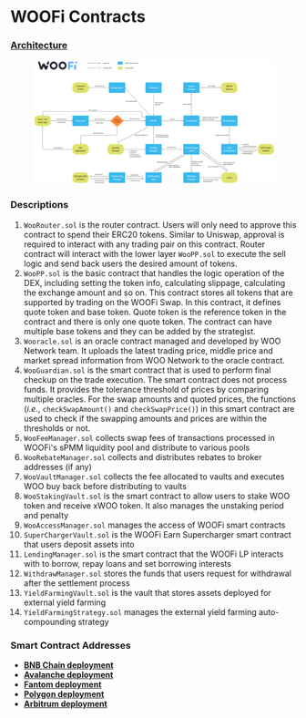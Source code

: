 # WOOFi Contracts

### [Architecture](./#architecture)

<figure><img src=".gitbook/assets/image.png" alt=""><figcaption></figcaption></figure>

### Descriptions

1. `WooRouter.sol` is the router contract. Users will only need to approve this contract to spend their ERC20 tokens. Similar to Uniswap, approval is required to interact with any trading pair on this contract. Router contract will interact with the lower layer `WooPP.sol` to execute the sell logic and send back users the desired amount of tokens.&#x20;
2. `WooPP.sol` is the basic contract that handles the logic operation of the DEX, including setting the token info, calculating slippage, calculating the exchange amount and so on. This contract stores all tokens that are supported by trading on the WOOFi Swap. In this contract, it defines quote token and base token. Quote token is the reference token in the contract and there is only one quote token. The contract can have multiple base tokens and they can be added by the strategist.&#x20;
3. `Wooracle.sol` is an oracle contract managed and developed by WOO Network team. It uploads the latest trading price, middle price and market spread information from WOO Network to the oracle contract.
4. `WooGuardian.sol` is the smart contract that is used to perform final checkup on the trade execution. The smart contract does not process funds. It provides the tolerance threshold of prices by comparing multiple oracles. For the swap amounts and quoted prices, the functions (_i.e._, `checkSwapAmount()` and `checkSwapPrice()`) in this smart contract are used to check if the swapping amounts and prices are within the thresholds or not.
5. `WooFeeManager.sol` collects swap fees of transactions processed in WOOFi's sPMM liquidity pool and distribute to various pools
6. `WooRebateManager.sol` collects and distributes rebates to broker addresses (if any)&#x20;
7. `WooVaultManager.sol` collects the fee allocated to vaults and executes WOO buy back before distributing to vaults
8. `WooStakingVault.sol` is the smart contract to allow users to stake WOO token and receive xWOO token. It also manages the unstaking period and penalty
9. `WooAccessManager.sol` manages the access of WOOFi smart contracts
10. `SuperChargerVault.sol` is the WOOFi Earn Supercharger smart contract that users deposit assets into
11. `LendingManager.sol` is the smart contract that the WOOFi LP interacts with to borrow, repay loans and set borrowing interests
12. `WithdrawManager.sol` stores the funds that users request for withdrawal after the settlement process
13. `YieldFarmingVault.sol` is the vault that stores assets deployed for external yield farming
14. `YieldFarmingStrategy.sol` manages the external yield farming auto-compounding strategy

### Smart Contract Addresses

* ****[**BNB Chain deployment**](readme/bnb-chain-deployment.md)****
* ****[**Avalanche deployment**](readme/avalanche-deployment.md)****
* ****[**Fantom deployment**](readme/fantom-deployment.md)****
* ****[**Polygon deployment**](readme/polygon-deployment.md)****
* ****[**Arbitrum deployment**](readme/arbitrum-deployment.md)****
